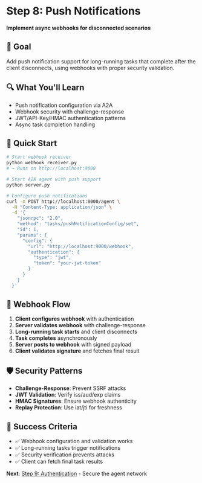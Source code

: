 # Step 8: Push Notifications

**Implement async webhooks for disconnected scenarios**

## 🎯 Goal

Add push notification support for long-running tasks that complete after the client disconnects, using webhooks with proper security validation.

## 🔍 What You'll Learn

- Push notification configuration via A2A
- Webhook security with challenge-response
- JWT/API-Key/HMAC authentication patterns
- Async task completion handling

## 🚀 Quick Start

```bash
# Start webhook receiver
python webhook_receiver.py
# → Runs on http://localhost:9000

# Start A2A agent with push support
python server.py

# Configure push notifications
curl -X POST http://localhost:8000/agent \
  -H "Content-Type: application/json" \
  -d '{
    "jsonrpc": "2.0",
    "method": "tasks/pushNotificationConfig/set",
    "id": 1,
    "params": {
      "config": {
        "url": "http://localhost:9000/webhook",
        "authentication": {
          "type": "jwt",
          "token": "your-jwt-token"
        }
      }
    }
  }'
```

## 🔧 Webhook Flow

1. **Client configures webhook** with authentication
2. **Server validates webhook** with challenge-response  
3. **Long-running task starts** and client disconnects
4. **Task completes** asynchronously
5. **Server posts to webhook** with signed payload
6. **Client validates signature** and fetches final result

## 🛡️ Security Patterns

- **Challenge-Response**: Prevent SSRF attacks
- **JWT Validation**: Verify iss/aud/exp claims
- **HMAC Signatures**: Ensure webhook authenticity
- **Replay Protection**: Use iat/jti for freshness

## 🎯 Success Criteria

- ✅ Webhook configuration and validation works
- ✅ Long-running tasks trigger notifications
- ✅ Security verification prevents attacks
- ✅ Client can fetch final task results

**Next**: [Step 9: Authentication](../09_authentication/) - Secure the agent network
